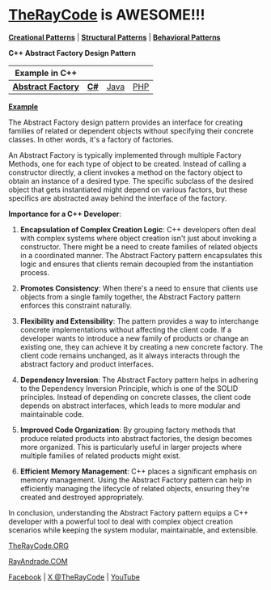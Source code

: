 # [TheRayCode](../../../README.md) is AWESOME!!!

**[Creational Patterns](../README.md)** | **[Structural Patterns](../../Structural/README.md)** | **[Behavioral Patterns](../../Behavioral/README.md)**

**C++ Abstract Factory Design Pattern**

|Example in C++|   |   |   | 
|---|---|---|---|
| [**Abstract Factory**](../AbstractFactory/README.md) | [**C#**](../../../Csharp/Creational/AbstractFactory/README.md) | [Java](../../../Java/Creational/AbstractFactory/README.md) | [PHP](../../../PHP/Creational/AbstractFactory/README.md) |

[**Example**](Show/README.md)

The Abstract Factory design pattern provides an interface for creating families of related or dependent objects without specifying their concrete classes. In other words, it's a factory of factories.

An Abstract Factory is typically implemented through multiple Factory Methods, one for each type of object to be created. Instead of calling a constructor directly, a client invokes a method on the factory object to obtain an instance of a desired type. The specific subclass of the desired object that gets instantiated might depend on various factors, but these specifics are abstracted away behind the interface of the factory.

**Importance for a C++ Developer**:

1. **Encapsulation of Complex Creation Logic**: C++ developers often deal with complex systems where object creation isn't just about invoking a constructor. There might be a need to create families of related objects in a coordinated manner. The Abstract Factory pattern encapsulates this logic and ensures that clients remain decoupled from the instantiation process.

2. **Promotes Consistency**: When there's a need to ensure that clients use objects from a single family together, the Abstract Factory pattern enforces this constraint naturally.

3. **Flexibility and Extensibility**: The pattern provides a way to interchange concrete implementations without affecting the client code. If a developer wants to introduce a new family of products or change an existing one, they can achieve it by creating a new concrete factory. The client code remains unchanged, as it always interacts through the abstract factory and product interfaces.

4. **Dependency Inversion**: The Abstract Factory pattern helps in adhering to the Dependency Inversion Principle, which is one of the SOLID principles. Instead of depending on concrete classes, the client code depends on abstract interfaces, which leads to more modular and maintainable code.

5. **Improved Code Organization**: By grouping factory methods that produce related products into abstract factories, the design becomes more organized. This is particularly useful in larger projects where multiple families of related products might exist.

6. **Efficient Memory Management**: C++ places a significant emphasis on memory management. Using the Abstract Factory pattern can help in efficiently managing the lifecycle of related objects, ensuring they're created and destroyed appropriately.

In conclusion, understanding the Abstract Factory pattern equips a C++ developer with a powerful tool to deal with complex object creation scenarios while keeping the system modular, maintainable, and extensible.

[TheRayCode.ORG](https://www.TheRayCode.org)

[RayAndrade.COM](https://www.RayAndrade.com)

[Facebook](https://www.facebook.com/TheRayCode/) | [X @TheRayCode](https://www.x.com/TheRayCode/) | [YouTube](https://www.youtube.com/TheRayCode/)
